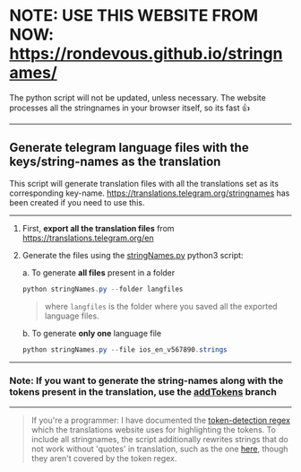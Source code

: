 # NOTE: USE THIS WEBSITE FROM NOW: https://rondevous.github.io/stringnames/
The python script will not be updated, unless necessary. The website processes all the stringnames in your browser itself, so its fast :thumbsup:

---

## Generate telegram language files with the keys/string-names as the translation

This script will generate translation files with all the translations set as its corresponding key-name. https://translations.telegram.org/stringnames has been created if you need to use this.

---

1. First, **export all the translation files** from https://translations.telegram.org/en

2. Generate the files using the
[stringNames.py](https://github.com/rondevous/stringnames/blob/master/stringNames.py) python3 script:

    a. To generate **all files** present in a folder
    ```powershell
    python stringNames.py --folder langfiles
    ```
    > where `langfiles` is the folder where you saved all the exported language files.
    
    b. To generate **only one** language file
    ```powershell
    python stringNames.py --file ios_en_v567890.strings
    ```

---

### **Note:** If you want to generate the string-names along with the tokens present in the translation, use the [addTokens](https://github.com/rondevous/stringnames/tree/addTokens) branch
---
> If you're a programmer: I have documented the [token-detection regex](https://github.com/rondevous/stringnames/blob/master/How-to-detect-tokens.md) which the translations website uses for highlighting the tokens. To include all stringnames, the script additionally rewrites strings that do not work without 'quotes' in translation, such as the one [here](https://translations.telegram.org/en/android/groups_and_channels/StartShortTodayAt), though they aren't covered by the token regex.